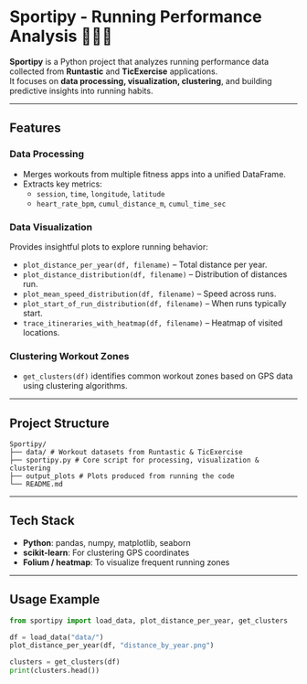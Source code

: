 # Sportipy - Running Performance Analysis 🏃🏻‍♂️

**Sportipy** is a Python project that analyzes running performance data collected from **Runtastic** and **TicExercise** applications.  
It focuses on **data processing, visualization, clustering**, and building predictive insights into running habits.

---

## Features

### Data Processing
- Merges workouts from multiple fitness apps into a unified DataFrame.
- Extracts key metrics:
  - `session`, `time`, `longitude`, `latitude`
  - `heart_rate_bpm`, `cumul_distance_m`, `cumul_time_sec`

### Data Visualization
Provides insightful plots to explore running behavior:
- `plot_distance_per_year(df, filename)` – Total distance per year.
- `plot_distance_distribution(df, filename)` – Distribution of distances run.
- `plot_mean_speed_distribution(df, filename)` – Speed across runs.
- `plot_start_of_run_distribution(df, filename)` – When runs typically start.
- `trace_itineraries_with_heatmap(df, filename)` – Heatmap of visited locations.

### Clustering Workout Zones
- `get_clusters(df)` identifies common workout zones based on GPS data using clustering algorithms.

---

## Project Structure
```
Sportipy/
├── data/ # Workout datasets from Runtastic & TicExercise
├── sportipy.py # Core script for processing, visualization & clustering
├── output_plots # Plots produced from running the code
└── README.md
```

---

## Tech Stack
- **Python**: pandas, numpy, matplotlib, seaborn
- **scikit-learn**: For clustering GPS coordinates
- **Folium / heatmap**: To visualize frequent running zones

---

## Usage Example
```python
from sportipy import load_data, plot_distance_per_year, get_clusters

df = load_data("data/")
plot_distance_per_year(df, "distance_by_year.png")

clusters = get_clusters(df)
print(clusters.head())
```
